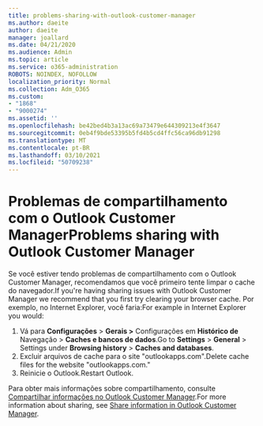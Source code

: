 ```yaml
---
title: problems-sharing-with-outlook-customer-manager
ms.author: daeite
author: daeite
manager: joallard
ms.date: 04/21/2020
ms.audience: Admin
ms.topic: article
ms.service: o365-administration
ROBOTS: NOINDEX, NOFOLLOW
localization_priority: Normal
ms.collection: Adm_O365
ms.custom:
- "1868"
- "9000274"
ms.assetid: ''
ms.openlocfilehash: be42bed4b3a13ac69a73479e644309213e4f3647
ms.sourcegitcommit: 0eb4f9bde53395b5fd4b5cd4ffc56ca96db91298
ms.translationtype: MT
ms.contentlocale: pt-BR
ms.lasthandoff: 03/10/2021
ms.locfileid: "50709238"
---
```

# <a name="problems-sharing-with-outlook-customer-manager"></a><span data-ttu-id="83a2a-102">Problemas de compartilhamento com o Outlook Customer Manager</span><span class="sxs-lookup"><span data-stu-id="83a2a-102">Problems sharing with Outlook Customer Manager</span></span>

<span data-ttu-id="83a2a-103">Se você estiver tendo problemas de compartilhamento com o Outlook Customer Manager, recomendamos que você primeiro tente limpar o cache do navegador.</span><span class="sxs-lookup"><span data-stu-id="83a2a-103">If you're having sharing issues with Outlook Customer Manager we recommend that you first try clearing your browser cache.</span></span> <span data-ttu-id="83a2a-104">Por exemplo, no Internet Explorer, você faria:</span><span class="sxs-lookup"><span data-stu-id="83a2a-104">For example in Internet Explorer you would:</span></span>

1. <span data-ttu-id="83a2a-105">Vá para **Configurações**  >  **Gerais >** Configurações em **Histórico de** Navegação  >  **Caches e bancos de dados**.</span><span class="sxs-lookup"><span data-stu-id="83a2a-105">Go to **Settings** > **General** > Settings under **Browsing history** > **Caches and databases**.</span></span>
2. <span data-ttu-id="83a2a-106">Excluir arquivos de cache para o site "outlookapps.com".</span><span class="sxs-lookup"><span data-stu-id="83a2a-106">Delete cache files for the website "outlookapps.com."</span></span>
3. <span data-ttu-id="83a2a-107">Reinicie o Outlook.</span><span class="sxs-lookup"><span data-stu-id="83a2a-107">Restart Outlook.</span></span>

<span data-ttu-id="83a2a-108">Para obter mais informações sobre compartilhamento, consulte [Compartilhar informações no Outlook Customer Manager](https://techcommunity.microsoft.com/t5/outlook-blog/sharing-how-to-keep-your-colleagues-in-the-loop/ba-p/35710).</span><span class="sxs-lookup"><span data-stu-id="83a2a-108">For more information about sharing, see [Share information in Outlook Customer Manager](https://techcommunity.microsoft.com/t5/outlook-blog/sharing-how-to-keep-your-colleagues-in-the-loop/ba-p/35710).</span></span>